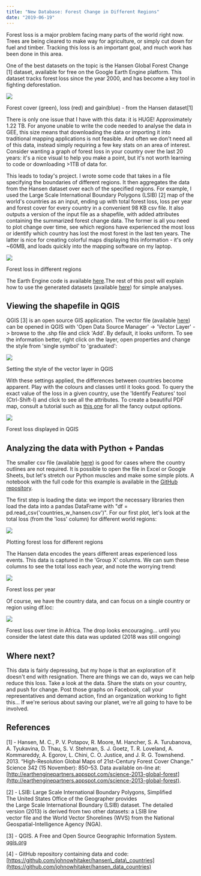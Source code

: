 ```yaml
---
title: "New Database: Forest Change in Different Regions"
date: "2019-06-19"
---
```


Forest loss is a major problem facing many parts of the world right now. Trees are being cleared to make way for agriculture, or simply cut down for fuel and timber. Tracking this loss is an important goal, and much work has been done in this area.

One of the best datasets on the topic is the Hansen Global Forest Change \[1\] dataset, available for free on the Google Earth Engine platform. This dataset tracks forest loss since the year 2000, and has become a key tool in fighting deforestation.

![](images/wordpress_export/2019/06/screenshot-from-2019-06-19-20-28-34.png)

Forest cover (green), loss (red) and gain(blue) - from the Hansen dataset\[1\]

There is only one issue that I have with this data: it is HUGE! Approximately 1.22 TB. For anyone unable to write the code needed to analyse the data in GEE, this size means that downloading the data or importing it into traditional mapping applications is not feasible. And often we don't need all of this data, instead simply requiring a few key stats on an area of interest. Consider wanting a graph of forest loss in your country over the last 20 years: it's a nice visual to help you make a point, but it's not worth learning to code or downloading >1TB of data for.

This leads to today's project. I wrote some code that takes in a file specifying the boundaries of different regions. It then aggregates the data from the Hansen dataset over each of the specified regions. For example, I used the Large Scale International Boundary Polygons (LSIB) \[2\] map of the world's countries as an input, ending up with total forest loss, loss per year and forest cover for every country in a convenient 98 KB csv file. It also outputs a version of the input file as a shapefile, with added attributes containing the summarized forest change data. The former is all you need to plot change over time, see which regions have experienced the most loss or identify which country has lost the most forest in the last ten years. The latter is nice for creating colorful maps displaying this information - it's only ~60MB, and loads quickly into the mapping software on my laptop.

![](images/wordpress_export/2019/06/loss_per_continent.png)

Forest loss in different regions

The Earth Engine code is available [here](https://code.earthengine.google.com/e575f8a19112ed6116fcceffdeceb96a).The rest of this post will explain how to use the generated datasets (available [here](https://github.com/johnowhitaker/hansen_data_countries)) for simple analyses.

## Viewing the shapefile in QGIS

QGIS \[3\] is an open source GIS application. The vector file (available [here](https://github.com/johnowhitaker/hansen_data_countries)) can be opened in QGIS with 'Open Data Source Manager' -> 'Vector Layer' -> browse to the .shp file and click 'Add'. By default, it looks uniform. To see the information better, right click on the layer, open properties and change the style from 'single symbol' to 'graduated':

![](images/wordpress_export/2019/06/screenshot-from-2019-06-19-20-55-14.png)

Setting the style of the vector layer in QGIS

With these settings applied, the differences between countries become apparent. Play with the colours and classes until it looks good. To query the exact value of the loss in a given country, use the 'Identify Features' tool (Ctrl-Shift-I) and click to see all the attributes. To create a beautiful PDF map, consult a tutorial such as [this one](https://www.qgistutorials.com/en/docs/making_a_map.html) for all the fancy output options.

![](images/wordpress_export/2019/06/screenshot-from-2019-06-19-21-15-10.png)

Forest loss displayed in QGIS

## Analyzing the data with Python + Pandas

The smaller csv file (available [here](https://github.com/johnowhitaker/hansen_data_countries)) is good for cases where the country outlines are not required. It is possible to open the file in Excel or Google Sheets, but let's stretch our Python muscles and make some simple plots. A notebook with the full code for this example is available in the [GitHub repository](https://github.com/johnowhitaker/hansen_data_countries).

The first step is loading the data: we import the necessary libraries then load the data into a pandas DataFrame with "df = pd.read\_csv('countries\_w\_hansen.csv')". For our first plot, let's look at the total loss (from the 'loss' column) for different world regions:

![](images/wordpress_export/2019/06/screenshot-from-2019-06-19-21-06-22.png)

Plotting forest loss for different regions

The Hansen data encodes the years different areas experienced loss events. This data is captured in the 'Group X' columns. We can sum these columns to see the total loss each year, and note the worrying trend:

![](images/wordpress_export/2019/06/screenshot-from-2019-06-19-21-08-01.png)

Forest loss per year

Of course, we have the country data, and can focus on a single country or region using df.loc:

![](images/wordpress_export/2019/06/screenshot-from-2019-06-19-21-10-47.png)

Forest loss over time in Africa. The drop looks encouraging... until you consider the latest date this data was updated (2018 was still ongoing)

## Where next?

This data is fairly depressing, but my hope is that an exploration of it doesn't end with resignation. There are things we can do, ways we can help reduce this loss. Take a look at the data. Share the stats on your country, and push for change. Post those graphs on Facebook, call your representatives and demand action, find an organization working to fight this... If we're serious about saving our planet, we're all going to have to be involved.

## References

\[1\] - Hansen, M. C., P. V. Potapov, R. Moore, M. Hancher, S. A. Turubanova, A. Tyukavina, D. Thau, S. V. Stehman, S. J. Goetz, T. R. Loveland, A. Kommareddy, A. Egorov, L. Chini, C. O. Justice, and J. R. G. Townshend. 2013. “High-Resolution Global Maps of 21st-Century Forest Cover Change.” Science 342 (15 November): 850–53. Data available on-line at: [http://earthenginepartners.appspot.com/science-2013-global-forest](http://earthenginepartners.appspot.com/science-2013-global-forest).

\[2\] - LSIB: Large Scale International Boundary Polygons, Simplified  
The United States Office of the Geographer provides  
the Large Scale International Boundary (LSIB) dataset. The detailed  
version (2013) is derived from two other datasets: a LSIB line  
vector file and the World Vector Shorelines (WVS) from the National  
Geospatial-Intelligence Agency (NGA).

\[3\] - QGIS. A Free and Open Source Geographic Information System. [qgis.org](https://qgis.org/en/site/)

\[4\] - GitHub repository containing data and code: [https://github.com/johnowhitaker/hansen\_data\_countries](https://github.com/johnowhitaker/hansen_data_countries)
